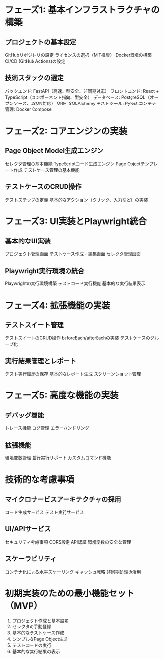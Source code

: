 # フェーズ1: 基本インフラストラクチャの構築
## プロジェクトの基本設定
GitHubリポジトリの設定
ライセンスの選択（MIT推奨）
Docker環境の構築
CI/CD (GitHub Actions)の設定
## 技術スタックの選定
バックエンド: FastAPI（高速、型安全、非同期対応）
フロントエンド: React + TypeScript（コンポーネント指向、型安全）
データベース: PostgreSQL（オープンソース、JSON対応）
ORM: SQLAlchemy
テストツール: Pytest
コンテナ管理: Docker Compose
# フェーズ2: コアエンジンの実装
## Page Object Model生成エンジン
セレクタ管理の基本機能
TypeScriptコード生成エンジン
Page Objectテンプレート作成
テストケース管理の基本機能
## テストケースのCRUD操作
テストステップの定義
基本的なアクション（クリック、入力など）の実装
# フェーズ3: UI実装とPlaywright統合
## 基本的なUI実装
プロジェクト管理画面
テストケース作成・編集画面
セレクタ管理画面
## Playwright実行環境の統合
Playwrightの実行環境構築
テストコード実行機能
基本的な実行結果表示
# フェーズ4: 拡張機能の実装
## テストスイート管理
テストスイートのCRUD操作
beforeEach/afterEachの実装
テストケースのグループ化
## 実行結果管理とレポート
テスト実行履歴の保存
基本的なレポート生成
スクリーンショット管理
# フェーズ5: 高度な機能の実装
## デバッグ機能
トレース機能
ログ管理
エラーハンドリング
## 拡張機能
環境変数管理
並行実行サポート
カスタムコマンド機能
# 技術的な考慮事項
## マイクロサービスアーキテクチャの採用
コード生成サービス
テスト実行サービス
## UI/APIサービス
セキュリティ考慮事項
CORS設定
API認証
環境変数の安全な管理
## スケーラビリティ
コンテナ化による水平スケーリング
キャッシュ戦略
非同期処理の活用
# 初期実装のための最小機能セット（MVP）
1. プロジェクト作成と基本設定
2. セレクタの手動登録
3. 基本的なテストケース作成
4. シンプルなPage Object生成
5. テストコードの実行
6. 基本的な実行結果の表示